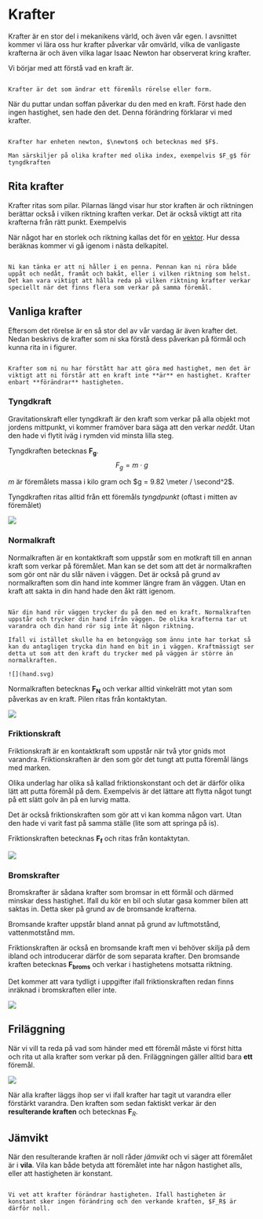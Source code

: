 # Krafter

Krafter är en stor del i mekanikens värld, och även vår egen. I avsnittet kommer vi lära oss hur krafter påverkar vår omvärld, vilka de vanligaste krafterna är och även vilka lagar Isaac Newton har observerat kring krafter. 

Vi börjar med att förstå vad en kraft är. 

```admonish info title="Definition"

Krafter är det som ändrar ett föremåls rörelse eller form.

```

När du puttar undan soffan påverkar du den med en kraft. Först hade den ingen hastighet, sen hade den det. Denna förändring förklarar vi med krafter. 

```admonish info title="Storhet och enhet"

Krafter har enheten newton, $\newton$ och betecknas med $F$. 

Man särskiljer på olika krafter med olika index, exempelvis $F_g$ för tyngdkraften

```

## Rita krafter
Krafter ritas som pilar. Pilarnas längd visar hur stor kraften är och riktningen berättar också i vilken riktning kraften verkar. Det är också viktigt att rita krafterna från rätt punkt. Exempelvis

När något har en storlek och riktning kallas det för en [vektor](../vektorer/index.md). Hur dessa beräknas kommer vi gå igenom i nästa delkapitel. 

```admonish question title="Vad betyder det att krafter har en riktning?"

Ni kan tänka er att ni håller i en penna. Pennan kan ni röra både uppåt och nedåt, framåt och bakåt, eller i vilken riktning som helst. Det kan vara viktigt att hålla reda på vilken riktning krafter verkar speciellt när det finns flera som verkar på samma föremål. 

```

## Vanliga krafter
Eftersom det rörelse är en så stor del av vår vardag är även krafter det. Nedan beskrivs de krafter som ni ska förstå dess påverkan på förmål och kunna rita in i figurer. 

```admonish danger title="Krafter är INTE hastighet"

Krafter som ni nu har förstått har att göra med hastighet, men det är viktigt att ni förstår att en kraft inte **är** en hastighet. Krafter enbart **förändrar** hastigheten.

```


### Tyngdkraft
Gravitationskraft eller tyngdkraft är den kraft som verkar på alla objekt mot jordens mittpunkt, vi kommer framöver bara säga att den verkar *nedåt*. Utan den hade vi flytit iväg i rymden vid minsta lilla steg.

Tyngdkraften betecknas $\bm {F_g}$.
$$ F_g = m \cdot g$$

$m$ är föremålets massa i kilo gram och $g = 9.82  \meter / \second^2$.

Tyngdkraften ritas alltid från ett föremåls *tyngdpunkt* (oftast i mitten av föremålet)

![](pelle.svg)

### Normalkraft
Normalkraften är en kontaktkraft som uppstår som en motkraft till en annan kraft som verkar på föremålet. Man kan se det som att det är normalkraften som gör ont när du slår näven i väggen. Det är också på grund av normalkraften som din hand inte kommer längre fram än väggen. Utan en kraft att sakta in din hand hade den åkt rätt igenom. 

```admonish question title="Hur ser det ut med krafterna när man tar sönder väggen?"

När din hand rör väggen trycker du på den med en kraft. Normalkraften uppstår och trycker din hand ifrån väggen. De olika krafterna tar ut varandra och din hand rör sig inte åt någon riktning.

Ifall vi istället skulle ha en betongvägg som ännu inte har torkat så kan du antagligen trycka din hand en bit in i väggen. Kraftmässigt ser detta ut som att den kraft du trycker med på väggen är större än normalkraften.  

![](hand.svg)

```

Normalkraften betecknas $\bm {F_N}$ och verkar alltid vinkelrätt mot ytan som påverkas av en kraft. Pilen ritas från kontaktytan.

![](skatepark.svg)

### Friktionskraft
Friktionskraft är en kontaktkraft som uppstår när två ytor gnids mot varandra. Friktionskraften är den som gör det tungt att putta föremål längs med marken. 

Olika underlag har olika så kallad friktionskonstant och det är därför olika lätt att putta föremål på dem. Exempelvis är det lättare att flytta något tungt på ett slätt golv än på en lurvig matta. 

Det är också friktionskraften som gör att vi kan komma någon vart. Utan den hade vi varit fast på samma ställe (lite som att springa på is). 

Friktionskraften betecknas $\bm {F_f}$ och ritas från kontaktytan.

![](friktion.svg)

### Bromskrafter
Bromskrafter är sådana krafter som bromsar in ett förmål och därmed minskar dess hastighet. Ifall du kör en bil och slutar gasa kommer bilen att saktas in. Detta sker på grund av de bromsande krafterna. 

Bromsande krafter uppstår bland annat  på grund av luftmotstånd, vattenmotstånd mm. 

Friktionskraften är också en bromsande kraft men vi behöver skilja på dem ibland och introducerar därför de som separata krafter. Den bromsande kraften betecknas $\bm {F _ {broms}}$ och verkar i hastighetens motsatta riktning.

Det kommer att vara tydligt i uppgifter ifall friktionskraften redan finns inräknad i bromskraften eller inte.

![](broms.svg)


## Friläggning
När vi vill ta reda på vad som händer med ett föremål måste vi först hitta och rita ut alla krafter som verkar på den. Friläggningen gäller alltid bara **ett** föremål.

![](friläggning.svg)

När alla krafter läggs ihop ser vi ifall krafter har tagit ut varandra eller förstärkt varandra. Den kraften som sedan faktiskt verkar är den **resulterande kraften** och betecknas $\bm F_R$.

## Jämvikt

När den resulterande kraften är noll råder *jämvikt* och vi säger att föremålet är i **vila**. Vila kan både betyda att föremålet inte har någon hastighet alls, eller att hastigheten är konstant.

```admonish question title="Varför är $F_R = 0$ vid konstant hastighet?"

Vi vet att krafter förändrar hastigheten. Ifall hastigheten är konstant sker ingen förändring och den verkande kraften, $F_R$ är därför noll. 

```

